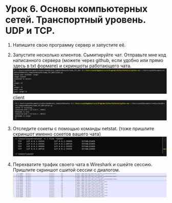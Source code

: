 # Урок 6. Основы компьютерных сетей. Транспортный уровень. UDP и TCP.
1) Напишите свою программу сервер и запустите её. 

2) Запустите несколько клиентов. Сымитируйте чат.
Отправьте мне код написанного сервера (можете через github, если удобно или прямо здесь в txt формате) и скриншоты работающего чата.
![2-1](https://github.com/ssasergei/GeekBrains_ComputerNetworks/blob/master/Sem6_TCP_UDP/screenshots/2-1.png)
client
![2-2](https://github.com/ssasergei/GeekBrains_ComputerNetworks/blob/master/Sem6_TCP_UDP/screenshots/2-2.png)
3) Отследите сокеты с помощью команды netstat. (тоже пришлите скриншот именно сокетов вашего чата)
![3](https://github.com/ssasergei/GeekBrains_ComputerNetworks/blob/master/Sem6_TCP_UDP/screenshots/3.png)
4) Перехватите трафик своего чата в Wireshark и cшейте сессию. Пришлите скриншот сшитой сессии с диалогом.
![4](https://github.com/ssasergei/GeekBrains_ComputerNetworks/blob/master/Sem6_TCP_UDP/screenshots/4.png)